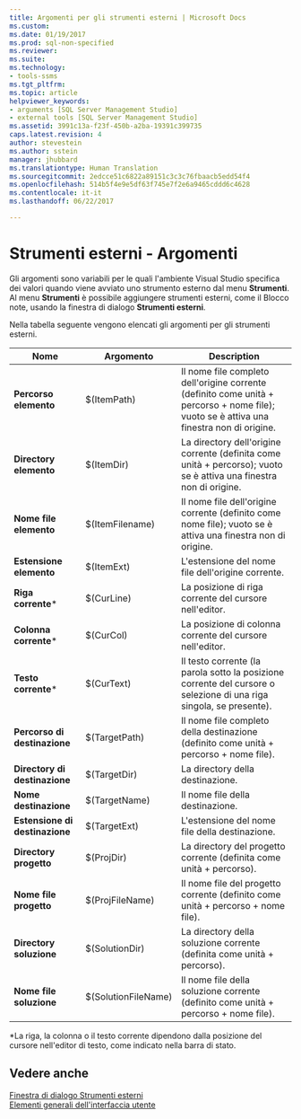 ```yaml
---
title: Argomenti per gli strumenti esterni | Microsoft Docs
ms.custom: 
ms.date: 01/19/2017
ms.prod: sql-non-specified
ms.reviewer: 
ms.suite: 
ms.technology:
- tools-ssms
ms.tgt_pltfrm: 
ms.topic: article
helpviewer_keywords:
- arguments [SQL Server Management Studio]
- external tools [SQL Server Management Studio]
ms.assetid: 3991c13a-f23f-450b-a2ba-19391c399735
caps.latest.revision: 4
author: stevestein
ms.author: sstein
manager: jhubbard
ms.translationtype: Human Translation
ms.sourcegitcommit: 2edcce51c6822a89151c3c3c76fbaacb5edd54f4
ms.openlocfilehash: 514b5f4e9e5df63f745e7f2e6a9465cddd6c4628
ms.contentlocale: it-it
ms.lasthandoff: 06/22/2017

---
```

# <a name="arguments-for-external-tools"></a>Strumenti esterni - Argomenti
Gli argomenti sono variabili per le quali l'ambiente Visual Studio specifica dei valori quando viene avviato uno strumento esterno dal menu **Strumenti**. Al menu **Strumenti** è possibile aggiungere strumenti esterni, come il Blocco note, usando la finestra di dialogo **Strumenti esterni**.  
  
Nella tabella seguente vengono elencati gli argomenti per gli strumenti esterni.  
  
|Nome|Argomento|Description|  
|--------|------------|---------------|  
|**Percorso elemento**|$(ItemPath)|Il nome file completo dell'origine corrente (definito come unità + percorso + nome file); vuoto se è attiva una finestra non di origine.|  
|**Directory elemento**|$(ItemDir)|La directory dell'origine corrente (definita come unità + percorso); vuoto se è attiva una finestra non di origine.|  
|**Nome file elemento**|$(ItemFilename)|Il nome file dell'origine corrente (definito come nome file); vuoto se è attiva una finestra non di origine.|  
|**Estensione elemento**|$(ItemExt)|L'estensione del nome file dell'origine corrente.|  
|**Riga corrente***|$(CurLine)|La posizione di riga corrente del cursore nell'editor.|  
|**Colonna corrente***|$(CurCol)|La posizione di colonna corrente del cursore nell'editor.|  
|**Testo corrente***|$(CurText)|Il testo corrente (la parola sotto la posizione corrente del cursore o selezione di una riga singola, se presente).|  
|**Percorso di destinazione**|$(TargetPath)|Il nome file completo della destinazione (definito come unità + percorso + nome file).|  
|**Directory di destinazione**|$(TargetDir)|La directory della destinazione.|  
|**Nome destinazione**|$(TargetName)|Il nome file della destinazione.|  
|**Estensione di destinazione**|$(TargetExt)|L'estensione del nome file della destinazione.|  
|**Directory progetto**|$(ProjDir)|La directory del progetto corrente (definita come unità + percorso).|  
|**Nome file progetto**|$(ProjFileName)|Il nome file del progetto corrente (definito come unità + percorso + nome file).|  
|**Directory soluzione**|$(SolutionDir)|La directory della soluzione corrente (definita come unità + percorso).|  
|**Nome file soluzione**|$(SolutionFileName)|Il nome file della soluzione corrente (definito come unità + percorso + nome file).|  
  
*La riga, la colonna o il testo corrente dipendono dalla posizione del cursore nell'editor di testo, come indicato nella barra di stato.  
  
## <a name="see-also"></a>Vedere anche  
[Finestra di dialogo Strumenti esterni](../ssms/external-tools-dialog-box.md)  
[Elementi generali dell'interfaccia utente](../ssms/general-user-interface-elements.md)  
  

